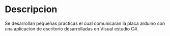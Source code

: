# Descripcion
Se desarrollan pequeñas practicas el cual comunicaran la placa arduino
con una aplicacion de escritorio desarrolladas en Visual estudio C#.
